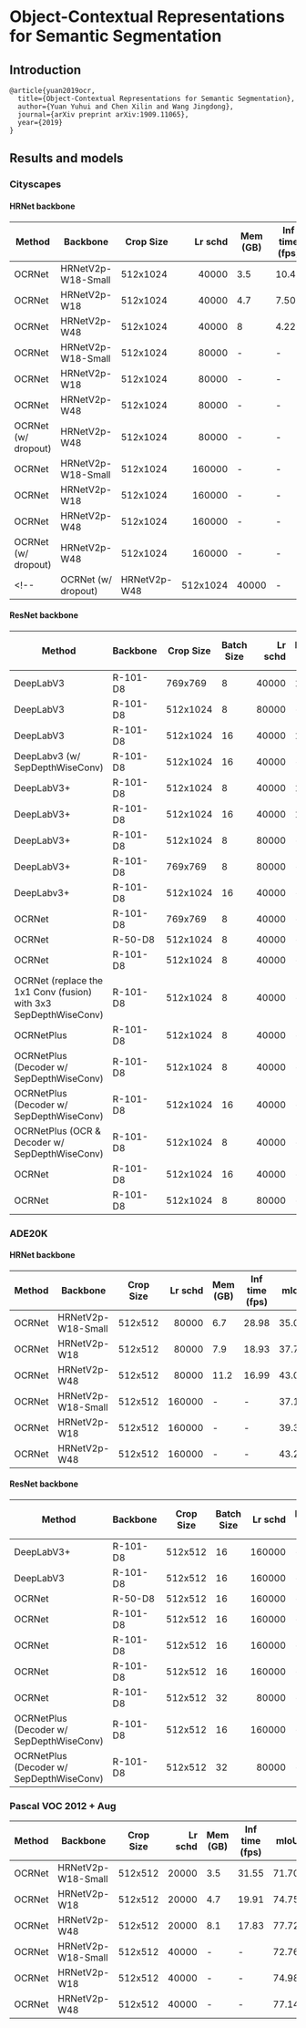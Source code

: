# Object-Contextual Representations for Semantic Segmentation

## Introduction
```
@article{yuan2019ocr,
  title={Object-Contextual Representations for Semantic Segmentation},
  author={Yuan Yuhui and Chen Xilin and Wang Jingdong},
  journal={arXiv preprint arXiv:1909.11065},
  year={2019}
}
```

## Results and models

### Cityscapes

#### HRNet backbone
| Method |      Backbone      | Crop Size | Lr schd | Mem (GB) | Inf time (fps) | mIoU  | mIoU(ms+flip) |                                                                                                                                                                                               download                                                                                                                                                                                               |
|--------|--------------------|-----------|--------:|----------|----------------|------:|--------------:|------------------------------------------------------------------------------------------------------------------------------------------------------------------------------------------------------------------------------------------------------------------------------------------------------------------------------------------------------------------------------------------------------|
| OCRNet | HRNetV2p-W18-Small | 512x1024  |   40000 |      3.5 |          10.45 | 74.30 |         75.95 | [model](https://openmmlab.oss-accelerate.aliyuncs.com/mmsegmentation/v0.5/ocrnet/ocrnet_hr18s_512x1024_40k_cityscapes/ocrnet_hr18s_512x1024_40k_cityscapes_20200601_033304-fa2436c2.pth) &#124; [log](https://openmmlab.oss-accelerate.aliyuncs.com/mmsegmentation/v0.5/ocrnet/ocrnet_hr18s_512x1024_40k_cityscapes/ocrnet_hr18s_512x1024_40k_cityscapes_20200601_033304.log.json)     |
| OCRNet | HRNetV2p-W18       | 512x1024  |   40000 |      4.7 |           7.50 | 77.72 |         79.49 | [model](https://openmmlab.oss-accelerate.aliyuncs.com/mmsegmentation/v0.5/ocrnet/ocrnet_hr18_512x1024_40k_cityscapes/ocrnet_hr18_512x1024_40k_cityscapes_20200601_033320-401c5bdd.pth) &#124; [log](https://openmmlab.oss-accelerate.aliyuncs.com/mmsegmentation/v0.5/ocrnet/ocrnet_hr18_512x1024_40k_cityscapes/ocrnet_hr18_512x1024_40k_cityscapes_20200601_033320.log.json)         |
| OCRNet | HRNetV2p-W48       | 512x1024  |   40000 |        8 |           4.22 | 80.58 |         81.79 | [model](https://openmmlab.oss-accelerate.aliyuncs.com/mmsegmentation/v0.5/ocrnet/ocrnet_hr48_512x1024_40k_cityscapes/ocrnet_hr48_512x1024_40k_cityscapes_20200601_033336-55b32491.pth) &#124; [log](https://openmmlab.oss-accelerate.aliyuncs.com/mmsegmentation/v0.5/ocrnet/ocrnet_hr48_512x1024_40k_cityscapes/ocrnet_hr48_512x1024_40k_cityscapes_20200601_033336.log.json)         |
| OCRNet | HRNetV2p-W18-Small | 512x1024  |   80000 | -        | -              | 77.16 |         78.66 | [model](https://openmmlab.oss-accelerate.aliyuncs.com/mmsegmentation/v0.5/ocrnet/ocrnet_hr18s_512x1024_80k_cityscapes/ocrnet_hr18s_512x1024_80k_cityscapes_20200601_222735-55979e63.pth) &#124; [log](https://openmmlab.oss-accelerate.aliyuncs.com/mmsegmentation/v0.5/ocrnet/ocrnet_hr18s_512x1024_80k_cityscapes/ocrnet_hr18s_512x1024_80k_cityscapes_20200601_222735.log.json)     |
| OCRNet | HRNetV2p-W18       | 512x1024  |   80000 | -        | -              | 78.57 |         80.46 | [model](https://openmmlab.oss-accelerate.aliyuncs.com/mmsegmentation/v0.5/ocrnet/ocrnet_hr18_512x1024_80k_cityscapes/ocrnet_hr18_512x1024_80k_cityscapes_20200614_230521-c2e1dd4a.pth) &#124; [log](https://openmmlab.oss-accelerate.aliyuncs.com/mmsegmentation/v0.5/ocrnet/ocrnet_hr18_512x1024_80k_cityscapes/ocrnet_hr18_512x1024_80k_cityscapes_20200614_230521.log.json)         |
| OCRNet | HRNetV2p-W48       | 512x1024  |   80000 | -        | -              | 80.70 |         81.87 | [model](https://openmmlab.oss-accelerate.aliyuncs.com/mmsegmentation/v0.5/ocrnet/ocrnet_hr48_512x1024_80k_cityscapes/ocrnet_hr48_512x1024_80k_cityscapes_20200601_222752-9076bcdf.pth) &#124; [log](https://openmmlab.oss-accelerate.aliyuncs.com/mmsegmentation/v0.5/ocrnet/ocrnet_hr48_512x1024_80k_cityscapes/ocrnet_hr48_512x1024_80k_cityscapes_20200601_222752.log.json)         |
| OCRNet (w/ dropout) | HRNetV2p-W48       | 512x1024  |   80000 | -        | -              | 81.15 |         - | |
| OCRNet | HRNetV2p-W18-Small | 512x1024  |  160000 | -        | -              | 78.45 |         79.97 | [model](https://openmmlab.oss-accelerate.aliyuncs.com/mmsegmentation/v0.5/ocrnet/ocrnet_hr18s_512x1024_160k_cityscapes/ocrnet_hr18s_512x1024_160k_cityscapes_20200602_191005-f4a7af28.pth) &#124; [log](https://openmmlab.oss-accelerate.aliyuncs.com/mmsegmentation/v0.5/ocrnet/ocrnet_hr18s_512x1024_160k_cityscapes/ocrnet_hr18s_512x1024_160k_cityscapes_20200602_191005.log.json) |
| OCRNet | HRNetV2p-W18       | 512x1024  |  160000 | -        | -              | 79.47 |         80.91 | [model](https://openmmlab.oss-accelerate.aliyuncs.com/mmsegmentation/v0.5/ocrnet/ocrnet_hr18_512x1024_160k_cityscapes/ocrnet_hr18_512x1024_160k_cityscapes_20200602_191001-b9172d0c.pth) &#124; [log](https://openmmlab.oss-accelerate.aliyuncs.com/mmsegmentation/v0.5/ocrnet/ocrnet_hr18_512x1024_160k_cityscapes/ocrnet_hr18_512x1024_160k_cityscapes_20200602_191001.log.json)     |
| OCRNet | HRNetV2p-W48       | 512x1024  |  160000 | -        | -              | 81.35 |         82.70 | [model](https://openmmlab.oss-accelerate.aliyuncs.com/mmsegmentation/v0.5/ocrnet/ocrnet_hr48_512x1024_160k_cityscapes/ocrnet_hr48_512x1024_160k_cityscapes_20200602_191037-dfbf1b0c.pth) &#124; [log](https://openmmlab.oss-accelerate.aliyuncs.com/mmsegmentation/v0.5/ocrnet/ocrnet_hr48_512x1024_160k_cityscapes/ocrnet_hr48_512x1024_160k_cityscapes_20200602_191037.log.json)     |
| OCRNet (w/ dropout) | HRNetV2p-W48       | 512x1024  |   160000 | -        | -              | 81.15 |         - | |
<!-- | OCRNet (w/ dropout) | HRNetV2p-W48  |  512x1024  | 40000 | -        | -     |  80.72  |        - | | -->

#### ResNet backbone

| Method |      Backbone      | Crop Size | Batch Size | Lr schd | Mem (GB) | Inf time (fps) | mIoU  | mIoU(ms+flip)|
|--------|--------------------|-----------|-----------|--------:|----------|----------------|------:|--------------:|
| DeepLabV3 | R-101-D8 | 769x769   |   8   |   40000 |     10.9 |           0.83 | 79.27 |         80.11 | 
| DeepLabV3 | R-101-D8 | 512x1024  |   8   |   80000 | -        | -              | 80.20 |         81.21 |
| DeepLabV3 | R-101-D8 | 512x1024   |   16   |   40000 |     10.9 |           0.83 | 79.13 |        - | 
| DeepLabv3 (w/ SepDepthWiseConv)  | R-101-D8 | 512x1024  | 16 |   40000 |   -  |    -  |   80.48  |
| DeepLabV3+ | R-101-D8 | 512x1024  |  8   |   40000 |     11 |        2.60 | 80.21 |         81.82 | 
| DeepLabV3+ | R-101-D8 | 512x1024  |  16   |   40000 |     11 |        2.60 | -  |        - |
| DeepLabV3+ | R-101-D8 | 512x1024  |  8   | 80000 | -        | -              | 80.97 |         82.03 |
| DeepLabV3+ | R-101-D8 | 769x769   |  8   | 80000 | -        | -              | 80.98 |         82.18 |
| DeepLabv3+  | R-101-D8 | 512x1024  | 16 |   40000 |   -  |    -  |   80.31  |        - |   
| OCRNet  | R-101-D8 | 769x769 | 8 | 40000 |   -  |    -  |   79.15  | 
| OCRNet  | R-50-D8 | 512x1024  | 8 |   40000 |   -  |    -  |   78.65  |
| OCRNet  | R-101-D8 | 512x1024  | 8 |   40000 |   -  |    -  |   79.88  | 
| OCRNet (replace the 1x1 Conv (fusion) with 3x3 SepDepthWiseConv) | R-101-D8 | 512x1024  | 8 |   40000 |   -  |    -  |   80.01 | 
| OCRNetPlus | R-101-D8 | 512x1024  | 8 |   40000 |   -  |    -  |   79.90  | 
| OCRNetPlus (Decoder w/ SepDepthWiseConv)   | R-101-D8 | 512x1024  | 8 |   40000 |   -  |    -  |   80.33  |
| OCRNetPlus (Decoder w/ SepDepthWiseConv)   | R-101-D8 | 512x1024  | 16 |   40000 |   -  |    -  |  -  |
| OCRNetPlus (OCR & Decoder w/ SepDepthWiseConv)   | R-101-D8 | 512x1024  | 8 |   40000 |   -  |  -  |  79.99  |   -  |    
| OCRNet  | R-101-D8 | 512x1024  | 16 |   40000 |   -  |    -  |   80.29  |  
| OCRNet  | R-101-D8 | 512x1024  | 8  |   80000 |   -  |    -  |   79.66  |  



### ADE20K

#### HRNet backbone

| Method |      Backbone      | Crop Size | Lr schd | Mem (GB) | Inf time (fps) | mIoU  | mIoU(ms+flip) |                                                                                                                                                                                     download                                                                                                                                                                                     |
|--------|--------------------|-----------|--------:|----------|----------------|------:|--------------:|----------------------------------------------------------------------------------------------------------------------------------------------------------------------------------------------------------------------------------------------------------------------------------------------------------------------------------------------------------------------------------|
| OCRNet | HRNetV2p-W18-Small | 512x512   |   80000 |      6.7 |          28.98 | 35.06 |         35.80 | [model](https://openmmlab.oss-accelerate.aliyuncs.com/mmsegmentation/v0.5/ocrnet/ocrnet_hr18s_512x512_80k_ade20k/ocrnet_hr18s_512x512_80k_ade20k_20200615_055600-e80b62af.pth) &#124; [log](https://openmmlab.oss-accelerate.aliyuncs.com/mmsegmentation/v0.5/ocrnet/ocrnet_hr18s_512x512_80k_ade20k/ocrnet_hr18s_512x512_80k_ade20k_20200615_055600.log.json)     |
| OCRNet | HRNetV2p-W18       | 512x512   |   80000 |      7.9 |          18.93 | 37.79 |         39.16 | [model](https://openmmlab.oss-accelerate.aliyuncs.com/mmsegmentation/v0.5/ocrnet/ocrnet_hr18_512x512_80k_ade20k/ocrnet_hr18_512x512_80k_ade20k_20200615_053157-d173d83b.pth) &#124; [log](https://openmmlab.oss-accelerate.aliyuncs.com/mmsegmentation/v0.5/ocrnet/ocrnet_hr18_512x512_80k_ade20k/ocrnet_hr18_512x512_80k_ade20k_20200615_053157.log.json)         |
| OCRNet | HRNetV2p-W48       | 512x512   |   80000 |     11.2 |          16.99 | 43.00 |         44.30 | [model](https://openmmlab.oss-accelerate.aliyuncs.com/mmsegmentation/v0.5/ocrnet/ocrnet_hr48_512x512_80k_ade20k/ocrnet_hr48_512x512_80k_ade20k_20200615_021518-d168c2d1.pth) &#124; [log](https://openmmlab.oss-accelerate.aliyuncs.com/mmsegmentation/v0.5/ocrnet/ocrnet_hr48_512x512_80k_ade20k/ocrnet_hr48_512x512_80k_ade20k_20200615_021518.log.json)         |
| OCRNet | HRNetV2p-W18-Small | 512x512   |  160000 | -        | -              | 37.19 |         38.40 | [model](https://openmmlab.oss-accelerate.aliyuncs.com/mmsegmentation/v0.5/ocrnet/ocrnet_hr18s_512x512_160k_ade20k/ocrnet_hr18s_512x512_160k_ade20k_20200615_184505-8e913058.pth) &#124; [log](https://openmmlab.oss-accelerate.aliyuncs.com/mmsegmentation/v0.5/ocrnet/ocrnet_hr18s_512x512_160k_ade20k/ocrnet_hr18s_512x512_160k_ade20k_20200615_184505.log.json) |
| OCRNet | HRNetV2p-W18       | 512x512   |  160000 | -        | -              | 39.32 |         40.80 | [model](https://openmmlab.oss-accelerate.aliyuncs.com/mmsegmentation/v0.5/ocrnet/ocrnet_hr18_512x512_160k_ade20k/ocrnet_hr18_512x512_160k_ade20k_20200615_200940-d8fcd9d1.pth) &#124; [log](https://openmmlab.oss-accelerate.aliyuncs.com/mmsegmentation/v0.5/ocrnet/ocrnet_hr18_512x512_160k_ade20k/ocrnet_hr18_512x512_160k_ade20k_20200615_200940.log.json)     |
| OCRNet | HRNetV2p-W48       | 512x512   |  160000 | -        | -              | 43.25 |         44.88 | [model](https://openmmlab.oss-accelerate.aliyuncs.com/mmsegmentation/v0.5/ocrnet/ocrnet_hr48_512x512_160k_ade20k/ocrnet_hr48_512x512_160k_ade20k_20200615_184705-a073726d.pth) &#124; [log](https://openmmlab.oss-accelerate.aliyuncs.com/mmsegmentation/v0.5/ocrnet/ocrnet_hr48_512x512_160k_ade20k/ocrnet_hr48_512x512_160k_ade20k_20200615_184705.log.json)     |


#### ResNet backbone

| Method |      Backbone      | Crop Size | Batch Size | Lr schd | Mem (GB) | Inf time (fps) | mIoU  | mIoU(ms+flip)|
|--------|--------------------|-----------|-----------|--------:|----------|----------------|------:|--------------:|
| DeepLabV3+ | R-101-D8 | 512x512   |  16 | 160000        | -     | -         | 45.47 |         46.35 |
| DeepLabV3 | R-101-D8 | 512x512   |  16 | 160000      | -    | -          | 45.00 |         46.66 |
| OCRNet  | R-50-D8  | 512x512   |  16  |    160000  |    -  | -  |   41.31  | - |
| OCRNet  | R-101-D8 | 512x512   |  16  |    160000  |    -  | -  |   43.64  | - |
| OCRNet  | R-101-D8  | 512x512   |  16  |    160000  |    -  | -  |   43.64  | - |
| OCRNet  | R-101-D8  | 512x512   |  16  |    160000  |    -  | -  |   44.38  | - |
| OCRNet  | R-101-D8  | 512x512   |  32  |    80000  |    -  | -  |   -  | - |
| OCRNetPlus (Decoder w/ SepDepthWiseConv)  | R-101-D8  | 512x512   |  16  |    160000 |    -  | -  |   -  |  -  |
| OCRNetPlus (Decoder w/ SepDepthWiseConv)  | R-101-D8  | 512x512   |  32  |    80000  |    -  | -  |   -  |  -  |

### Pascal VOC 2012 + Aug
| Method |      Backbone      | Crop Size | Lr schd | Mem (GB) | Inf time (fps) | mIoU  | mIoU(ms+flip) |                                                                                                                                                                                       download                                                                                                                                                                                       |
|--------|--------------------|-----------|--------:|----------|----------------|------:|--------------:|--------------------------------------------------------------------------------------------------------------------------------------------------------------------------------------------------------------------------------------------------------------------------------------------------------------------------------------------------------------------------------------|
| OCRNet | HRNetV2p-W18-Small | 512x512   |   20000 |      3.5 |          31.55 | 71.70 |         73.84 | [model](https://openmmlab.oss-accelerate.aliyuncs.com/mmsegmentation/v0.5/ocrnet/ocrnet_hr18s_512x512_20k_voc12aug/ocrnet_hr18s_512x512_20k_voc12aug_20200617_233913-02b04fcb.pth) &#124; [log](https://openmmlab.oss-accelerate.aliyuncs.com/mmsegmentation/v0.5/ocrnet/ocrnet_hr18s_512x512_20k_voc12aug/ocrnet_hr18s_512x512_20k_voc12aug_20200617_233913.log.json) |
| OCRNet | HRNetV2p-W18       | 512x512   |   20000 |      4.7 |          19.91 | 74.75 |         77.11 | [model](https://openmmlab.oss-accelerate.aliyuncs.com/mmsegmentation/v0.5/ocrnet/ocrnet_hr18_512x512_20k_voc12aug/ocrnet_hr18_512x512_20k_voc12aug_20200617_233932-8954cbb7.pth) &#124; [log](https://openmmlab.oss-accelerate.aliyuncs.com/mmsegmentation/v0.5/ocrnet/ocrnet_hr18_512x512_20k_voc12aug/ocrnet_hr18_512x512_20k_voc12aug_20200617_233932.log.json)     |
| OCRNet | HRNetV2p-W48       | 512x512   |   20000 |      8.1 |          17.83 | 77.72 |         79.87 | [model](https://openmmlab.oss-accelerate.aliyuncs.com/mmsegmentation/v0.5/ocrnet/ocrnet_hr48_512x512_20k_voc12aug/ocrnet_hr48_512x512_20k_voc12aug_20200617_233932-9e82080a.pth) &#124; [log](https://openmmlab.oss-accelerate.aliyuncs.com/mmsegmentation/v0.5/ocrnet/ocrnet_hr48_512x512_20k_voc12aug/ocrnet_hr48_512x512_20k_voc12aug_20200617_233932.log.json)     |
| OCRNet | HRNetV2p-W18-Small | 512x512   |   40000 | -        | -              | 72.76 |         74.60 | [model](https://openmmlab.oss-accelerate.aliyuncs.com/mmsegmentation/v0.5/ocrnet/ocrnet_hr18s_512x512_40k_voc12aug/ocrnet_hr18s_512x512_40k_voc12aug_20200614_002025-42b587ac.pth) &#124; [log](https://openmmlab.oss-accelerate.aliyuncs.com/mmsegmentation/v0.5/ocrnet/ocrnet_hr18s_512x512_40k_voc12aug/ocrnet_hr18s_512x512_40k_voc12aug_20200614_002025.log.json) |
| OCRNet | HRNetV2p-W18       | 512x512   |   40000 | -        | -              | 74.98 |         77.40 | [model](https://openmmlab.oss-accelerate.aliyuncs.com/mmsegmentation/v0.5/ocrnet/ocrnet_hr18_512x512_40k_voc12aug/ocrnet_hr18_512x512_40k_voc12aug_20200614_015958-714302be.pth) &#124; [log](https://openmmlab.oss-accelerate.aliyuncs.com/mmsegmentation/v0.5/ocrnet/ocrnet_hr18_512x512_40k_voc12aug/ocrnet_hr18_512x512_40k_voc12aug_20200614_015958.log.json)     |
| OCRNet | HRNetV2p-W48       | 512x512   |   40000 | -        | -              | 77.14 |         79.71 | [model](https://openmmlab.oss-accelerate.aliyuncs.com/mmsegmentation/v0.5/ocrnet/ocrnet_hr48_512x512_40k_voc12aug/ocrnet_hr48_512x512_40k_voc12aug_20200614_015958-255bc5ce.pth) &#124; [log](https://openmmlab.oss-accelerate.aliyuncs.com/mmsegmentation/v0.5/ocrnet/ocrnet_hr48_512x512_40k_voc12aug/ocrnet_hr48_512x512_40k_voc12aug_20200614_015958.log.json)     |
